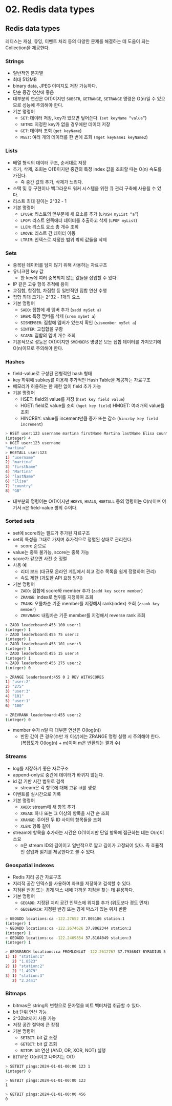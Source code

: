 # 02. Redis data types

## Redis data types

레디스는 캐싱, 큐잉, 이벤트 처리 등의 다양한 문제를 해결하는 데 도움이 되는 Collection을 제공한다.

### Strings

- 일반적인 문자열
- 최대 512MB
- binary data, JPEG 이미지도 저장 가능하다.
- 단순 증감 연산에 좋음
- 대부분의 연산은 O(1)이지만 `SUBSTR`, `GETRANGE`, `SETRANGE` 명령은 O(n)일 수 있으므로 성능에 주의해야 한다.
- 기본 명령어
    - `SET`: 데이터 저장, key가 있으면 덮어쓴다. (`set keyName “value”`)
    - `SETNX`: 지정한 key가 없을 경우에만 데이터 저장
    - `GET`: 데이터 조회 (`get keyName`)
    - `MGET`: 여러 개의 데이터를 한 번에 조회 `(mget keyName1 keyName2`)

### Lists

- 배열 형식의 데이터 구조, 순서대로 저장
- 추가, 삭제, 조회는 O(1)이지만 중간의 특정 index 값을 조회할 때는 O(n) 속도를 가진다.
    - 즉 중간 값의 추가, 삭제가 느리다.
- 스택 및 큐 구현이나 백그라운드 워커 시스템을 위한 큐 관리 구축에 사용될 수 있다.
- 리스트 최대 길이는 2^32 - 1
- 기본 명령어
    - `LPUSH`: 리스트의 앞부분에 새 요소를 추가 (`LPUSH myList “a”`)
    - `LPOP`: 리스트 왼쪽에더 데이터를 추출하고 삭제 (`LPOP myList`)
    - `LLEN`: 리스트 요소 총 개수 조회
    - `LMOVE`: 리스트 간 데이터 이동
    - `LTRIM`: 인덱스로 지정한 범위 밖의 값들을 삭제

### Sets

- 중복된 데이터를 담지 않기 위해 사용하는 자료구조
- 유니크한 key 값
    - 한 key에 여러 중복되지 않는 값들을 삽입할 수 있다.
- IP 같은 고유 항목 추적에 용이
- 교집합, 합집합, 차집합 등 일반적인 집합 연산 수행
- 집합 최대 크기는 2^32 - 1개의 요소
- 기본 명령어
    - `SADD`: 집합에 새 멤버 추가 (`sadd mySet a`)
    - `SREM`: 특정 멤버를 삭제 (`srem mySet a`)
    - `SISMEMBER`: 집합에 멤버가 있는지 확인 (`sismember mySet a`)
    - `SINTER`: 교집합을 구함
    - `SCARD`: 집합의 멤버 개수 조회
- 기본적으로 성능은 O(1)이지만 `SMEMBERS` 명령은 모든 집합 데이터를 가져오기에 O(n)이므로 주의해야 한다.

### Hashes

- field-value로 구성된 전형적인 hash 형태
- key 하위에 subkey를 이용해 추가적인 Hash Table을 제공하는 자료구조
- 메모리가 허용하는 한 제한 없이 field 추가 가능
- 기본 명령어
  - HSET: field와 value를 저장 (`hset key field value`)
  - HGET: field로 value를 조회 (`hget key field`)
    HMGET:  여러개의 value를 조회
  - HINCRBY: value를 incement만큼 증가 또는 감소 (`hincrby key field increment`)

```bash
> HSET user:123 username martina firstName Martina lastName Elisa country GB
(integer) 4
> HGET user:123 username
"martina"
> HGETALL user:123
1) "username"
2) "martina"
3) "firstName"
4) "Martina"
5) "lastName"
6) "Elisa"
7) "country"
8) "GB"
```

- 대부분의 명령어는 O(1)이지만 `HKEYS`, `HVALS`, `HGETALL` 등의 명령어는 O(n)이며 여기서 n은 field-value 쌍의 수이다.

### Sorted sets

- set에 score라는 필드가 추가된 자료구조
- set의 특성을 그대로 가지며 추가적으로 정렬된 상태로 관리한다.
  - score 순으로
- value는 중복 불가능, score는 중복 가능
- score가 같으면 사전 순 정렬
- 사용 예
  - 리더 보드 (대규모 온라인 게임에서 최고 점수 목록을 쉽게 정렬하여 관리)
  - 속도 제한 (과도한 API 요청 방지)
- 기본 명령어
  - `ZADD`: 집합에 score와 member 추가 (`zadd key score member`)
  - `ZRANGE`: index로 범위를 지정하여 조회
  - `ZRANK`: 오름차순 기준 member를 지정해서 rank(index) 조회 (`zrank key member`)
  - `ZREVRANK`: 내림차순 기준 member를 지정해서 reverse rank 조회

```bash
> ZADD leaderboard:455 100 user:1
(integer) 1
> ZADD leaderboard:455 75 user:2
(integer) 1
> ZADD leaderboard:455 101 user:3
(integer) 1
> ZADD leaderboard:455 15 user:4
(integer) 1
> ZADD leaderboard:455 275 user:2
(integer) 0

> ZRANGE leaderboard:455 0 2 REV WITHSCORES
1) "user:2"
2) "275"
3) "user:3"
4) "101"
5) "user:1"
6) "100"

> ZREVRANK leaderboard:455 user:2
(integer) 0
```

- member 수가 n일 때 대부분 연산은 O(log(n))
  - 반환 값이 큰 경우(수만 개 이상)에는 ZRANGE 명령 실행 시 주의해야 한다. (복잡도가 O(log(n) + m)이며 m은 반환되는 결과 수)

### Streams

- log를 저장하기 좋은 자료구조
- append-only로 중간에 데이터가 바뀌지 않는다.
- id 값 기반 시간 범위로 검색
  - stream은 각 항목에 대해 고유 id를 생성
- 이벤트를 실시간으로 기록
- 기본 명령어
  - `XADD`: stream에 새 항목 추가
  - `XREAD`: 하나 또는 그 이상의 항목을 시간 순 조회
  - `XRANGE`: 주어진 두 ID 사이의 항목들을 조회
  - `XLEN`: 항목 길이
- stream에 항목을 추가하는 시간은 O(1)이지만 단일 항목에 접근하는 데는 O(n)이 소요
  - n은 stream ID의 길이이고 일반적으로 짧고 길이가 고정되어 있다. 즉 효율적인 삽입과 읽기를 제공한다고 볼 수 있다.

### ****Geospatial indexes****

- Redis 지리 공간 자료구조
- 지리적 공간 인덱스를 사용하여 좌표를 저장하고 검색할 수 있다.
- 지점된 반경 또는 경계 박스 내에 가까운 지점을 찾는 데 유용하다.
- 기본 명령어
  - `GEOADD`: 지정된 지리 공간 인덱스에 위치를 추가 (위도보다 경도 먼저)
  - `GEOSEARCH`: 지정된 반경 또는 경계 박스가 있는 위치 반환

```bash
> GEOADD locations:ca -122.27652 37.805186 station:1
(integer) 1
> GEOADD locations:ca -122.2674626 37.8062344 station:2
(integer) 1
> GEOADD locations:ca -122.2469854 37.8104049 station:3
(integer) 1

> GEOSEARCH locations:ca FROMLONLAT -122.2612767 37.7936847 BYRADIUS 5 km WITHDIST
1) 1) "station:1"
   2) "1.8523"
2) 1) "station:2"
   2) "1.4979"
3) 1) "station:3"
   2) "2.2441"
```

### Bitmaps

- bitmas은 string의 변형으로 문자열을 비트 백터처럼 취급할 수 있다.
- bit 단위 연산 가능
- 2^32bit까지 사용 가능
- 저장 공간 절약에 큰 장점
- 기본 명령어
  - `SETBIT`: bit 값 조정
  - `GETBIT`: bit 값 조회
  - `BITOP`: bit 연산 (AND, OR, XOR, NOT) 실행
- `BITOP`은 O(n)이고 나머지는 O(1)

```bash
> SETBIT pings:2024-01-01-00:00 123 1
(integer) 0

> GETBIT pings:2024-01-01-00:00 123
1

> GETBIT pings:2024-01-01-00:00 456
0
```
